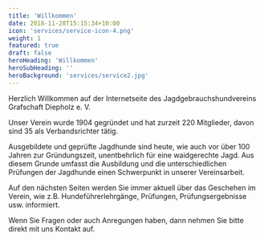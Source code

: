 ```yaml
---
title: 'Willkommen'
date: 2018-11-28T15:15:34+10:00
icon: 'services/service-icon-4.png'
weight: 1
featured: true
draft: false
heroHeading: 'Willkommen'
heroSubHeading: ''
heroBackground: 'services/service2.jpg'
---
```


Herzlich Willkommen auf der Internetseite des Jagdgebrauchshundvereins Grafschaft Diepholz e. V.

Unser Verein wurde 1904 gegründet und hat zurzeit 220 Mitglieder, davon sind 35 als Verbandsrichter tätig. 


Ausgebildete und geprüfte Jagdhunde sind heute, wie auch vor über 100 Jahren zur Gründungszeit, unentbehrlich für eine waidgerechte Jagd.
Aus diesem Grunde umfasst die Ausbildung und die unterschiedlichen 
Prüfungen der Jagdhunde einen Schwerpunkt in unserer Vereinsarbeit.

Auf den nächsten Seiten werden Sie immer aktuell über das Geschehen im Verein, wie z.B. Hundeführerlehrgänge, Prüfungen, Prüfungsergebnisse usw. informiert.

Wenn Sie Fragen oder auch Anregungen haben, dann nehmen Sie bitte direkt
mit uns Kontakt auf.
 
